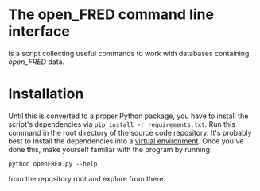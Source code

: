 # The open_FRED command line interface

Is a script collecting useful commands to work with databases containing
*open_FRED* data.

# Installation

Until this is converted to a proper Python package, you have to install the
script's dependencies via `pip install -r requirements.txt`. Run this command
in the root directory of the source code repository. It's probably best to
Install the dependencies into a [virtual environment][0]. Once you've done
this, make yourself familiar with the program by running:

```
python openFRED.py --help
```

from the repository root and explore from there.

[0]: http://docs.python-guide.org/en/latest/dev/virtualenvs/
